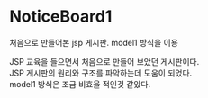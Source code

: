 # NoticeBoard1
처음으로 만들어본 jsp 게시판. model1 방식을 이용

JSP 교육을 들으면서 처음으로 만들어 보았던 게시판이다.<br>
JSP 게시판의 원리와 구조를 파악하는데 도움이 되었다.<br>
model1 방식은 조금 비효율 적인것 같았다.
